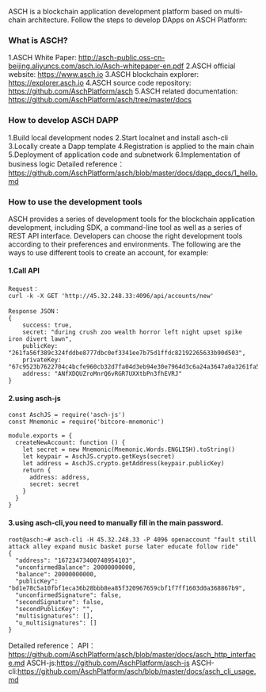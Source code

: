 ASCH is a blockchain application development platform based on multi-chain architecture. Follow the steps to develop DApps on ASCH Platform:

### What is ASCH?

1.ASCH White Paper: http://asch-public.oss-cn-beijing.aliyuncs.com/asch.io/Asch-whitepaper-en.pdf
2.ASCH official website: https://www.asch.io
3.ASCH blockchain explorer: https://explorer.asch.io
4.ASCH source code repository: https://github.com/AschPlatform/asch
5.ASCH related documentation: https://github.com/AschPlatform/asch/tree/master/docs

### How to develop ASCH DAPP

1.Build local development nodes
2.Start localnet and install asch-cli
3.Locally create a Dapp template
4.Registration is applied to the main chain
5.Deployment of application code and subnetwork
6.Implementation of business logic
Detailed reference：
https://github.com/AschPlatform/asch/blob/master/docs/dapp_docs/1_hello.md


### How to use the development tools

ASCH provides a series of development tools for the blockchain application development, including SDK, a command-line tool as well as a series of REST API interface. Developers can choose the right development tools according to their preferences and environments. The following are the ways to use different tools to create an account, for example:

#### 1.Call API

```
Request：
curl -k -X GET 'http://45.32.248.33:4096/api/accounts/new'

Response JSON：
{    
	success: true,
	secret: "during crush zoo wealth horror left night upset spike iron divert lawn", 
	publicKey: "261fa56f389c324fddbe8777dbc0ef3341ee7b75d1ffdc82192265633b90d503",  
	privateKey: "67c9523b7622704c4bcfe960cb32d7fa04d3eb94e30e7964d3c6a24a3647a0a3261fa56f389c324fddbe8777dbc0ef3341ee7b75d1ffdc82192265633b90d503", 
	address: "ANfXDQUZroMnrQ6vRGR7UXXtbPn3fhEVRJ" 
}
```

#### 2.using asch-js

```
const AschJS = require('asch-js')
const Mnemonic = require('bitcore-mnemonic')

module.exports = {
  createNewAccount: function () {
    let secret = new Mnemonic(Mnemonic.Words.ENGLISH).toString()
    let keypair = AschJS.crypto.getKeys(secret)
    let address = AschJS.crypto.getAddress(keypair.publicKey)
    return {
      address: address,
      secret: secret
    }
  }
}
```


#### 3.using asch-cli,you need to manually fill in the main password.

```
root@asch:~# asch-cli -H 45.32.248.33 -P 4096 openaccount "fault still attack alley expand music basket purse later educate follow ride"
{
  "address": "16723473400748954103",
  "unconfirmedBalance": 20000000000,
  "balance": 20000000000,
  "publicKey": "bd1e78c5a10fbf1eca36b28bbb8ea85f320967659cbf1f7ff1603d0a368867b9",
  "unconfirmedSignature": false,
  "secondSignature": false,
  "secondPublicKey": "",
  "multisignatures": [],
  "u_multisignatures": []
}
```


Detailed reference：
API：https://github.com/AschPlatform/asch/blob/master/docs/asch_http_interface.md
ASCH-js:https://github.com/AschPlatform/asch-js
ASCH-cli:https://github.com/AschPlatform/asch/blob/master/docs/asch_cli_usage.md
